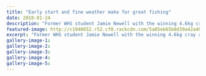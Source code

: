 ```yaml
---
title: "Early start and fine weather make for great fishing"
date: 2018-01-24
description: "Former WHS student Jamie Newell with the winning 4.6kg cray and another at 4.2kg at the fishing competition."
featured-image: http://c1940652.r52.cf0.rackcdn.com/5a85eb65b8d39a42a4000726/Jamie-Newell-fishing-comp-24-jan.jpg
excerpt: "Former WHS student Jamie Newell with the winning 4.6kg cray and another at 4.2kg at the fishing competition."
gallery-image-1: 
gallery-image-2: 
gallery-image-3: 
gallery-image-4: 
gallery-image-5: 
---
```

